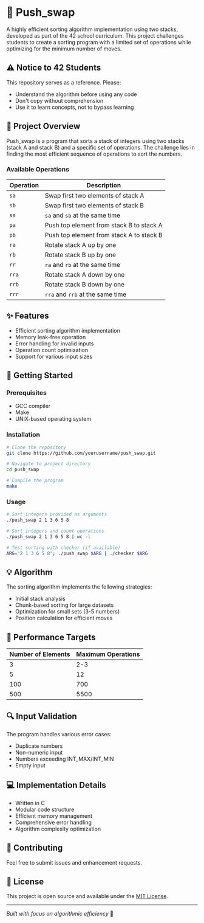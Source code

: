 # 🔄 Push_swap
A highly efficient sorting algorithm implementation using two stacks, developed as part of the 42 school curriculum. This project challenges students to create a sorting program with a limited set of operations while optimizing for the minimum number of moves.

## ⚠️ Notice to 42 Students
This repository serves as a reference. Please:
- Understand the algorithm before using any code
- Don't copy without comprehension
- Use it to learn concepts, not to bypass learning

## 🎯 Project Overview
Push_swap is a program that sorts a stack of integers using two stacks (stack A and stack B) and a specific set of operations. The challenge lies in finding the most efficient sequence of operations to sort the numbers.

### Available Operations
| Operation | Description |
|-----------|-------------|
| `sa` | Swap first two elements of stack A |
| `sb` | Swap first two elements of stack B |
| `ss` | `sa` and `sb` at the same time |
| `pa` | Push top element from stack B to stack A |
| `pb` | Push top element from stack A to stack B |
| `ra` | Rotate stack A up by one |
| `rb` | Rotate stack B up by one |
| `rr` | `ra` and `rb` at the same time |
| `rra` | Rotate stack A down by one |
| `rrb` | Rotate stack B down by one |
| `rrr` | `rra` and `rrb` at the same time |

## ✨ Features
- Efficient sorting algorithm implementation
- Memory leak-free operation
- Error handling for invalid inputs
- Operation count optimization
- Support for various input sizes

## 🚀 Getting Started

### Prerequisites
- GCC compiler
- Make
- UNIX-based operating system

### Installation
```bash
# Clone the repository
git clone https://github.com/yourusername/push_swap.git

# Navigate to project directory
cd push_swap

# Compile the program
make
```

### Usage
```bash
# Sort integers provided as arguments
./push_swap 2 1 3 6 5 8

# Sort integers and count operations
./push_swap 2 1 3 6 5 8 | wc -l

# Test sorting with checker (if available)
ARG="2 1 3 6 5 8"; ./push_swap $ARG | ./checker $ARG
```

## 💡 Algorithm
The sorting algorithm implements the following strategies:
- Initial stack analysis
- Chunk-based sorting for large datasets
- Optimization for small sets (3-5 numbers)
- Position calculation for efficient moves

## 🎯 Performance Targets
| Number of Elements | Maximum Operations |
|-------------------|-------------------|
| 3 | 2-3 |
| 5 | 12 |
| 100 | 700 |
| 500 | 5500 |

## 🔍 Input Validation
The program handles various error cases:
- Duplicate numbers
- Non-numeric input
- Numbers exceeding INT_MAX/INT_MIN
- Empty input

## 💻 Implementation Details
- Written in C
- Modular code structure
- Efficient memory management
- Comprehensive error handling
- Algorithm complexity optimization

## 🤝 Contributing
Feel free to submit issues and enhancement requests.

## 📜 License
This project is open source and available under the [MIT License](LICENSE).

---
*Built with focus on algorithmic efficiency* 💫
